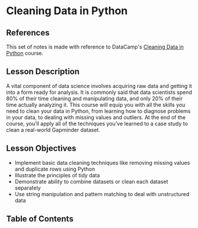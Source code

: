 # Cleaning Data in Python

## References

This set of notes is made with reference to DataCamp's 
[Cleaning Data in Python](https://app.datacamp.com/learn/courses/data-cleaning-in-python?_ga=2.176217953.553493593.1699976269-735147800.1699976269)
course.

## Lesson Description

A vital component of data science involves acquiring raw data and getting it into a form ready
for analysis. It is commonly said that data scientists spend 80% of their time cleaning and
manipulating data, and only 20% of their time actually analyzing it. This course will equip you
with all the skills you need to clean your data in Python, from learning how to diagnose
problems in your data, to dealing with missing values and outliers. At the end of the course,
you’ll apply all of the techniques you’ve learned to a case study to clean a real-world
Gapminder dataset.

## Lesson Objectives

- Implement basic data cleaning techniques like removing missing values and duplicate rows
using Python
- Illustrate the principles of tidy data
- Demonstrate ability to combine datasets or clean each dataset separately
- Use string manipulation and pattern matching to deal with unstructured data

## Table of Contents
